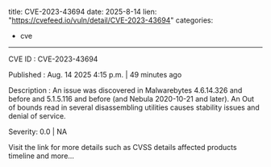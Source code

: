  
title: CVE-2023-43694
date: 2025-8-14
lien: "https://cvefeed.io/vuln/detail/CVE-2023-43694"
categories:
  - cve
---

CVE ID : CVE-2023-43694

Published :  Aug. 14
2025
4:15 p.m. | 49 minutes ago

Description : An issue was discovered in Malwarebytes 4.6.14.326 and before and 5.1.5.116 and before (and Nebula 2020-10-21 and later). An Out of bounds read in several disassembling utilities causes stability issues and denial of service.

Severity: 0.0 | NA

Visit the link for more details
such as CVSS details
affected products
timeline
and more...
